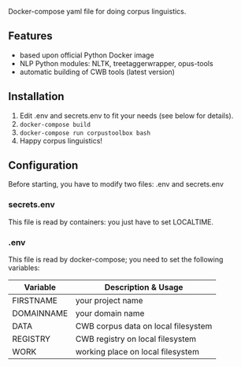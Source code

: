 Docker-compose yaml file for doing corpus linguistics.

## Features
- based upon official Python Docker image
- NLP Python modules: NLTK, treetaggerwrapper, opus-tools
- automatic building of CWB tools (latest version)

## Installation
1. Edit .env and secrets.env to fit your needs (see below for details).
2. `docker-compose build`
3. `docker-compose run corpustoolbox bash`
4. Happy corpus linguistics!

## Configuration
Before starting, you have to modify two files: .env and secrets.env

### secrets.env
This file is read by containers: you just have to set LOCALTIME.

### .env
This file is read by docker-compose; you need to set the following variables:

| Variable | Description & Usage |
| -------- | ------------------- |
| FIRSTNAME | your project name |
| DOMAINNAME | your domain name |
| DATA | CWB corpus data on local filesystem |
| REGISTRY | CWB registry on local filesystem |
| WORK | working place on local filesystem  |




